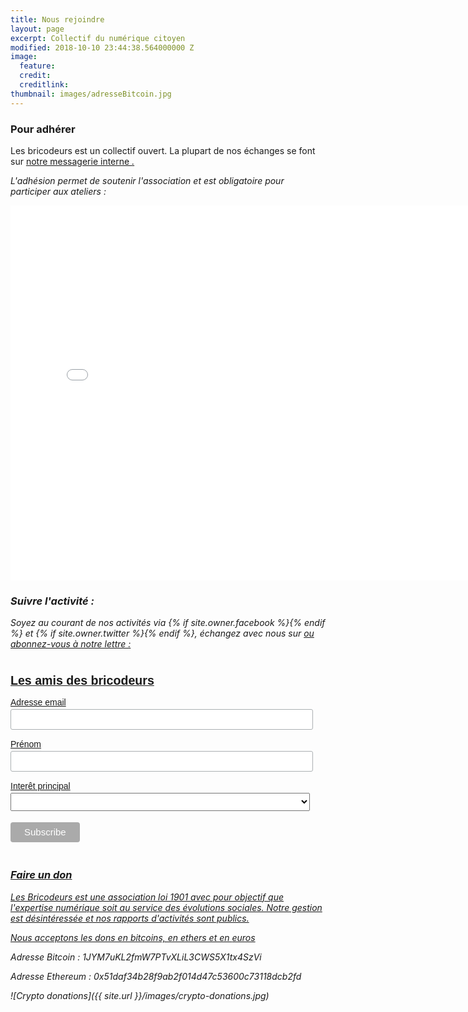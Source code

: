 ```yaml
---
title: Nous rejoindre
layout: page
excerpt: Collectif du numérique citoyen
modified: 2018-10-10 23:44:38.564000000 Z
image:
  feature: 
  credit: 
  creditlink: 
thumbnail: images/adresseBitcoin.jpg
---
```



### Pour adhérer 

Les bricodeurs est un collectif ouvert. La plupart de nos échanges se font sur <a href="https://join.slack.com/t/bricodeurs/shared_invite/{{ site.owner.slack }}" title="{{ site.owner.name}} on Slack" target="_blank"></i> notre messagerie interne <i class="fa fa-slack">.</a>

L'adhésion permet de soutenir l'association et est obligatoire pour participer aux ateliers : 
<iframe id="haWidget" src="//www.helloasso.com/widgets/adhesion.aspx?beneficiaire=les-bricodeurs&campagne=adhesions-bricodeurs-2016&color=%237092da" style="width:780px;height:600px;border:none;" onload="scroll(0,0);"></iframe>

### Suivre l'activité : 

Soyez au courant de nos activités via {% if site.owner.facebook %}<a href="http://facebook.com/{{ site.owner.facebook }}" title="{{ site.owner.name}} on Facebook" target="_blank"><i class="fa fa-facebook-square "></i></a>{% endif %}
	et 
{% if site.owner.twitter %}<a href="http://twitter.com/{{ site.owner.twitter }}" title="{{ site.owner.name}} on Twitter" target="_blank"><i class="fa fa-twitter-square "></i></a>{% endif %}, échangez avec nous sur <a href="https://join.slack.com/t/bricodeurs/shared_invite/{{ site.owner.slack }}" title="{{ site.owner.name}} on Slack" target="_blank"></i> <i class="fa fa-slack"> ou abonnez-vous à notre lettre :	



<!-- Begin MailChimp Signup Form -->
<style type="text/css">
/* MailChimp Form Embed Code - Classic - 12/17/2015 v10.7 */
#mc_embed_signup form {display:block; position:relative; text-align:left; padding:10px 0 10px 0}
#mc_embed_signup h2 {font-weight:bold; padding:0; margin:15px 0; font-size:1.4em;}
#mc_embed_signup input {border: 1px solid #ABB0B2; -webkit-border-radius: 3px; -moz-border-radius: 3px; border-radius: 3px;}
#mc_embed_signup input[type=checkbox]{-webkit-appearance:checkbox;}
#mc_embed_signup input[type=radio]{-webkit-appearance:radio;}
#mc_embed_signup input:focus {border-color:#333;}
#mc_embed_signup .button {clear:both; background-color: #aaa; border: 0 none; border-radius:4px; transition: all 0.23s ease-in-out 0s; color: #FFFFFF; cursor: pointer; display: inline-block; font-size:15px; font-weight: normal; height: 32px; line-height: 32px; margin: 0 5px 10px 0; padding: 0 22px; text-align: center; text-decoration: none; vertical-align: top; white-space: nowrap; width: auto;}
#mc_embed_signup .button:hover {background-color:#777;}
#mc_embed_signup .small-meta {font-size: 11px;}
#mc_embed_signup .nowrap {white-space:nowrap;}

#mc_embed_signup .mc-field-group {clear:left; position:relative; width:96%; padding-bottom:3%; min-height:50px;}
#mc_embed_signup .size1of2 {clear:none; float:left; display:inline-block; width:46%; margin-right:4%;}
#mc_embed_signup .mc-field-group label {display:block; margin-bottom:3px;}
#mc_embed_signup .mc-field-group input {display:block; width:100%; padding:8px 0; text-indent:2%;}
#mc_embed_signup .mc-field-group select {display:inline-block; width:99%; padding:5px 0; margin-bottom:2px;}

#mc_embed_signup .datefield, #mc_embed_signup .phonefield-us{padding:5px 0;}
#mc_embed_signup .datefield input, #mc_embed_signup .phonefield-us input{display:inline; width:60px; margin:0 2px; letter-spacing:1px; text-align:center; padding:5px 0 2px 0;}
#mc_embed_signup .phonefield-us .phonearea input, #mc_embed_signup .phonefield-us .phonedetail1 input{width:40px;}
#mc_embed_signup .datefield .monthfield input, #mc_embed_signup .datefield .dayfield input{width:30px;}
#mc_embed_signup .datefield label, #mc_embed_signup .phonefield-us label{display:none;}

#mc_embed_signup .indicates-required {text-align:right; font-size:11px; margin-right:4%;}
#mc_embed_signup .asterisk {color:#e85c41; font-size:150%; font-weight:normal; position:relative; top:5px;}     
#mc_embed_signup .clear {clear:both;}

#mc_embed_signup .mc-field-group.input-group ul {margin:0; padding:5px 0; list-style:none;}
#mc_embed_signup .mc-field-group.input-group ul li {display:block; padding:3px 0; margin:0;}
#mc_embed_signup .mc-field-group.input-group label {display:inline;}
#mc_embed_signup .mc-field-group.input-group input {display:inline; width:auto; border:none;}

#mc_embed_signup div#mce-responses {float:left; top:-1.4em; padding:0em .5em 0em .5em; overflow:hidden; width:90%; margin: 0 5%; clear: both;}
#mc_embed_signup div.response {margin:1em 0; padding:1em .5em .5em 0; font-weight:bold; float:left; top:-1.5em; z-index:1; width:80%;}
#mc_embed_signup #mce-error-response {display:none;}
#mc_embed_signup #mce-success-response {color:#529214; display:none;}
#mc_embed_signup label.error {display:block; float:none; width:auto; margin-left:1.05em; text-align:left; padding:.5em 0;}

#mc-embedded-subscribe {clear:both; width:auto; display:block; margin:1em 0 1em 5%;}
#mc_embed_signup #num-subscribers {font-size:1.1em;}
#mc_embed_signup #num-subscribers span {padding:.5em; border:1px solid #ccc; margin-right:.5em; font-weight:bold;}

#mc_embed_signup #mc-embedded-subscribe-form div.mce_inline_error {display:inline-block; margin:2px 0 1em 0; padding:5px 10px; background-color:rgba(255,255,255,0.85); -webkit-border-radius: 3px; -moz-border-radius: 3px; border-radius: 3px; font-size:14px; font-weight:normal; z-index:1; color:#e85c41;}
#mc_embed_signup #mc-embedded-subscribe-form input.mce_inline_error {border:2px solid #e85c41;}

#mc_embed_signup{font:14px Helvetica,Arial,sans-serif; }
</style>
<div id="mc_embed_signup">
<form action="//lesbricodeurs.us12.list-manage.com/subscribe/post?u=bbbb42e1640719973809dfb8c&amp;id=020d89bf3c" method="post" id="mc-embedded-subscribe-form" name="mc-embedded-subscribe-form" class="validate" target="_blank" novalidate>
    <div id="mc_embed_signup_scroll">
	<h2>Les amis des bricodeurs</h2>
<!-- <div class="indicates-required"><span class="asterisk">*</span> indicates required</div>
 --><div class="mc-field-group">
	<label for="mce-EMAIL">Adresse email 
</label>
	<input type="email" value="" name="EMAIL" class="required email" id="mce-EMAIL">
</div>
<div class="mc-field-group">
	<label for="mce-FNAME">Prénom </label>
	<input type="text" value="" name="FNAME" class="" id="mce-FNAME">
</div>
<div class="mc-field-group">
	<label for="mce-MMERGE3">Interêt principal</label>
	<select name="MMERGE3" class="" id="mce-MMERGE3">
	<option value=""></option>
	<option value="Numerique Citoyen">Numerique Citoyen</option>
<option value="Ateliers d'Ada">Ateliers d'Ada</option>
<option value="Montée en compétence">Montée en compétence</option>
<option value="Robotique &amp; IOT">Robotique &amp; IOT</option>
<option value="Art et numérique : Murmuse">Art et numérique : Murmuse</option>

	</select>
</div>
	<div id="mce-responses" class="clear">
		<div class="response" id="mce-error-response" style="display:none"></div>
		<div class="response" id="mce-success-response" style="display:none"></div>
	</div>    <!-- real people should not fill this in and expect good things - do not remove this or risk form bot signups-->
    <div style="position: absolute; left: -5000px;" aria-hidden="true"><input type="text" name="b_bbbb42e1640719973809dfb8c_020d89bf3c" tabindex="-1" value=""></div>
    <div class="clear"><input type="submit" value="Subscribe" name="subscribe" id="mc-embedded-subscribe" class="button"></div>
    </div>
</form>
</div>
<script type='text/javascript' src='//s3.amazonaws.com/downloads.mailchimp.com/js/mc-validate.js'></script><script type='text/javascript'>(function($) {window.fnames = new Array(); window.ftypes = new Array();fnames[0]='EMAIL';ftypes[0]='email';fnames[1]='FNAME';ftypes[1]='text';fnames[2]='LNAME';ftypes[2]='text';fnames[3]='MMERGE3';ftypes[3]='dropdown'; /*
 * Translated default messages for the $ validation plugin.
 * Locale: FR
 */
$.extend($.validator.messages, {
        required: "Ce champ est requis.",
        remote: "Veuillez remplir ce champ pour continuer.",
        email: "Veuillez entrer une adresse email valide.",
        url: "Veuillez entrer une URL valide.",
        date: "Veuillez entrer une date valide.",
        dateISO: "Veuillez entrer une date valide (ISO).",
        number: "Veuillez entrer un nombre valide.",
        digits: "Veuillez entrer (seulement) une valeur numérique.",
        creditcard: "Veuillez entrer un numéro de carte de crédit valide.",
        equalTo: "Veuillez entrer une nouvelle fois la même valeur.",
        accept: "Veuillez entrer une valeur avec une extension valide.",
        maxlength: $.validator.format("Veuillez ne pas entrer plus de {0} caractères."),
        minlength: $.validator.format("Veuillez entrer au moins {0} caractères."),
        rangelength: $.validator.format("Veuillez entrer entre {0} et {1} caractères."),
        range: $.validator.format("Veuillez entrer une valeur entre {0} et {1}."),
        max: $.validator.format("Veuillez entrer une valeur inférieure ou égale à {0}."),
        min: $.validator.format("Veuillez entrer une valeur supérieure ou égale à {0}.")
});}(jQuery));var $mcj = jQuery.noConflict(true);</script>
<!--End mc_embed_signup-->

### Faire un don

Les Bricodeurs est une association loi 1901 avec pour objectif que l'expertise numérique soit au service des évolutions sociales. Notre gestion est désintéressée et nos rapports d'activités sont publics.

Nous acceptons les dons en bitcoins, en ethers et en [euros](https://www.helloasso.com/associations/les-bricodeurs/formulaires/1)

Adresse Bitcoin : *1JYM7uKL2fmW7PTvXLiL3CWS5X1tx4SzVi*

Adresse Ethereum : *0x51daf34b28f9ab2f014d47c53600c73118dcb2fd*

![Crypto donations]({{ site.url }}/images/crypto-donations.jpg)